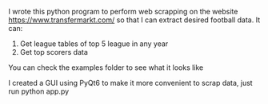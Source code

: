 I wrote this python program to perform web scrapping on the website https://www.transfermarkt.com/ so that I can extract desired football data. It can:

1. Get league tables of top 5 league in any year
2. Get top scorers data

You can check the examples folder to see what it looks like

I created a GUI using PyQt6 to make it more convenient to scrap data, just run python app.py


